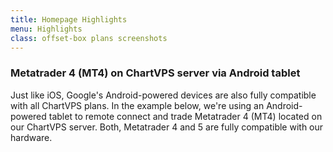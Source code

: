 ```yaml
---
title: Homepage Highlights
menu: Highlights
class: offset-box plans screenshots
---
```


<div><div class="page-wrapper">
    <div class="page-content"><h3>Metatrader 4 (MT4) on ChartVPS server via Android tablet</h3>
      <p>Just like iOS, Google's Android-powered devices are also fully compatible with all ChartVPS plans. In the example below, we're using an Android-powered tablet to remote connect and trade Metatrader 4 (MT4) located on our ChartVPS server. Both, Metatrader 4 and 5 are fully compatible with our hardware.</p>
      <p class="screenshot"><img src="images/ChartVPS-Remote-Connection-Session-to-Android-Metatrader-TradeBuilder.png" alt="" class="screenshot" title="Metatrader 4 on ChartVPS server via Android tablet"></p></div></div></div>